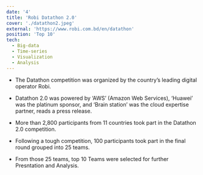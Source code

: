 ```yaml
---
date: '4'
title: 'Robi Datathon 2.0'
cover: './datathon2.jpeg'
external: 'https://www.robi.com.bd/en/datathon'
position: 'Top 10'
tech:
  - Big-data
  - Time-series
  - Visualization
  - Analysis
---
```


- <p align="left">The Datathon competition was organized by the country’s leading digital operator Robi. </p>

- <p align="left"> Datathon 2.0 was powered by ‘AWS’ (Amazon Web Services), ‘Huawei’ was the platinum sponsor, and ‘Brain station’ was the cloud expertise partner, reads a press release.</p>

- <p align="left">More than 2,800 participants from 11 countries took part in the Datathon 2.0 competition. </p>

- <p align="left">Following a tough competition, 100 participants took part in the final round grouped into 25 teams.</p>

- <p align="left">From those 25 teams, top 10 Teams were selected for further Presntation and Analysis.</p>

